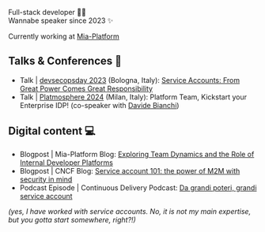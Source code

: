 Full-stack developer 👩‍💻  
Wannabe speaker since 2023 ✨

Currently working at [Mia-Platform](https://github.com/mia-platform)

## Talks & Conferences 🎤

- Talk | [devsecopsday 2023](https://2023.devsecopsday.it/) (Bologna, Italy): [Service Accounts: From Great Power Comes Great Responsibility](https://www.youtube.com/watch?v=_ImQfVtttcg)
- Talk | [Platmosphere 2024](https://platmosphere.com/) (Milan, Italy): Platform Team, Kickstart your Enterprise IDP! (co-speaker with [Davide Bianchi](https://github.com/davidebianchi))

## Digital content 💻
- Blogpost | Mia-Platform Blog: [Exploring Team Dynamics and the Role of Internal Developer Platforms](https://mia-platform.eu/blog/team-dynamics-idp/)
- Blogpost | CNCF Blog: [Service account 101: the power of M2M with security in mind](https://www.cncf.io/blog/2023/06/01/service-account-101-the-power-of-m2m-with-security-in-mind/)
- Podcast Episode | Continuous Delivery Podcast: [Da grandi poteri, grandi service account](https://open.spotify.com/episode/5BUeB1iM1IK6e06S1yYJDo?si=569e07a04a184cdb)

_(yes, I have worked with service accounts. No, it is not my main expertise, but you gotta start somewhere, right?!)_

